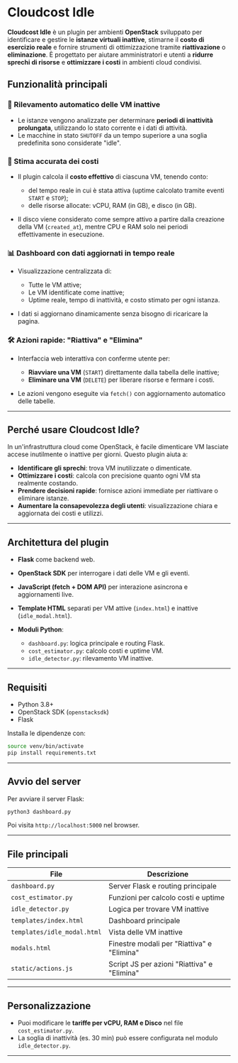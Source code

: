 # Cloudcost Idle

**Cloudcost Idle** è un plugin per ambienti **OpenStack** sviluppato per identificare e gestire le **istanze virtuali inattive**, stimarne il **costo di esercizio reale** e fornire strumenti di ottimizzazione tramite **riattivazione** o **eliminazione**. È progettato per aiutare amministratori e utenti a **ridurre sprechi di risorse** e **ottimizzare i costi** in ambienti cloud condivisi.

## Funzionalità principali

### 🔎 Rilevamento automatico delle VM inattive

* Le istanze vengono analizzate per determinare **periodi di inattività prolungata**, utilizzando lo stato corrente e i dati di attività.
* Le macchine in stato `SHUTOFF` da un tempo superiore a una soglia predefinita sono considerate "idle".

### 💸 Stima accurata dei costi

* Il plugin calcola il **costo effettivo** di ciascuna VM, tenendo conto:

  * del tempo reale in cui è stata attiva (uptime calcolato tramite eventi `START` e `STOP`);
  * delle risorse allocate: vCPU, RAM (in GB), e disco (in GB).
* Il disco viene considerato come sempre attivo a partire dalla creazione della VM (`created_at`), mentre CPU e RAM solo nei periodi effettivamente in esecuzione.

### 📊 Dashboard con dati aggiornati in tempo reale

* Visualizzazione centralizzata di:

  * Tutte le VM attive;
  * Le VM identificate come inattive;
  * Uptime reale, tempo di inattività, e costo stimato per ogni istanza.
* I dati si aggiornano dinamicamente senza bisogno di ricaricare la pagina.

### 🛠️ Azioni rapide: "Riattiva" e "Elimina"

* Interfaccia web interattiva con conferme utente per:

  * **Riavviare una VM** (`START`) direttamente dalla tabella delle inattive;
  * **Eliminare una VM** (`DELETE`) per liberare risorse e fermare i costi.
* Le azioni vengono eseguite via `fetch()` con aggiornamento automatico delle tabelle.

---

## Perché usare Cloudcost Idle?

In un'infrastruttura cloud come OpenStack, è facile dimenticare VM lasciate accese inutilmente o inattive per giorni. Questo plugin aiuta a:

* **Identificare gli sprechi**: trova VM inutilizzate o dimenticate.
* **Ottimizzare i costi**: calcola con precisione quanto ogni VM sta realmente costando.
* **Prendere decisioni rapide**: fornisce azioni immediate per riattivare o eliminare istanze.
* **Aumentare la consapevolezza degli utenti**: visualizzazione chiara e aggiornata dei costi e utilizzi.

---

## Architettura del plugin

* **Flask** come backend web.
* **OpenStack SDK** per interrogare i dati delle VM e gli eventi.
* **JavaScript (fetch + DOM API)** per interazione asincrona e aggiornamenti live.
* **Template HTML** separati per VM attive (`index.html`) e inattive (`idle_modal.html`).
* **Moduli Python**:

  * `dashboard.py`: logica principale e routing Flask.
  * `cost_estimator.py`: calcolo costi e uptime VM.
  * `idle_detector.py`: rilevamento VM inattive.

---

## Requisiti

* Python 3.8+
* OpenStack SDK (`openstacksdk`)
* Flask

Installa le dipendenze con:

```bash
source venv/bin/activate
pip install requirements.txt
```

---

## Avvio del server

Per avviare il server Flask:

```bash
python3 dashboard.py
```

Poi visita `http://localhost:5000` nel browser.

---

## File principali

| File                        | Descrizione                                 |
| --------------------------- | ------------------------------------------- |
| `dashboard.py`              | Server Flask e routing principale           |
| `cost_estimator.py`         | Funzioni per calcolo costi e uptime         |
| `idle_detector.py`          | Logica per trovare VM inattive              |
| `templates/index.html`      | Dashboard principale                        |
| `templates/idle_modal.html` | Vista delle VM inattive                     |
| `modals.html`               | Finestre modali per  "Riattiva" e "Elimina" |
| `static/actions.js`         | Script JS per azioni "Riattiva" e "Elimina" |
---

## Personalizzazione

* Puoi modificare le **tariffe per vCPU, RAM e Disco** nel file `cost_estimator.py`.
* La soglia di inattività (es. 30 min) può essere configurata nel modulo `idle_detector.py`.

---

